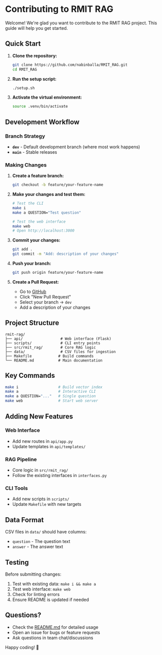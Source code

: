 # Contributing to RMIT RAG

Welcome! We're glad you want to contribute to the RMIT RAG project. This guide will help you get started.

## Quick Start

1. **Clone the repository:**
   ```bash
   git clone https://github.com/nabinballa/RMIT_RAG.git
   cd RMIT_RAG
   ```

2. **Run the setup script:**
   ```bash
   ./setup.sh
   ```

3. **Activate the virtual environment:**
   ```bash
   source .venv/bin/activate
   ```

## Development Workflow

### Branch Strategy
- **`dev`** - Default development branch (where most work happens)
- **`main`** - Stable releases

### Making Changes

1. **Create a feature branch:**
   ```bash
   git checkout -b feature/your-feature-name
   ```

2. **Make your changes and test them:**
   ```bash
   # Test the CLI
   make i
   make a QUESTION="Test question"
   
   # Test the web interface
   make web
   # Open http://localhost:3000
   ```

3. **Commit your changes:**
   ```bash
   git add .
   git commit -m "Add: description of your changes"
   ```

4. **Push your branch:**
   ```bash
   git push origin feature/your-feature-name
   ```

5. **Create a Pull Request:**
   - Go to [GitHub](https://github.com/nabinballa/RMIT_RAG)
   - Click "New Pull Request"
   - Select your branch → `dev`
   - Add a description of your changes

## Project Structure

```
rmit-rag/
├── api/                 # Web interface (Flask)
├── scripts/             # CLI entry points
├── src/rmit_rag/        # Core RAG logic
├── data/                # CSV files for ingestion
├── Makefile            # Build commands
└── README.md           # Main documentation
```

## Key Commands

```bash
make i                  # Build vector index
make a                  # Interactive CLI
make a QUESTION="..."   # Single question
make web                # Start web server
```

## Adding New Features

### Web Interface
- Add new routes in `api/app.py`
- Update templates in `api/templates/`

### RAG Pipeline
- Core logic in `src/rmit_rag/`
- Follow the existing interfaces in `interfaces.py`

### CLI Tools
- Add new scripts in `scripts/`
- Update `Makefile` with new targets

## Data Format

CSV files in `data/` should have columns:
- `question` - The question text
- `answer` - The answer text

## Testing

Before submitting changes:
1. Test with existing data: `make i && make a`
2. Test web interface: `make web`
3. Check for linting errors
4. Ensure README is updated if needed

## Questions?

- Check the [README.md](README.md) for detailed usage
- Open an issue for bugs or feature requests
- Ask questions in team chat/discussions

Happy coding! 🚀
